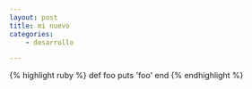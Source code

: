 ```yaml
---
layout: post
title: mi nuevo
categories:
    - desarrollo

---
```




{% highlight ruby %}
def foo
  puts 'foo'
end
{% endhighlight %}